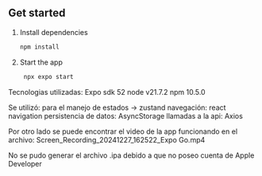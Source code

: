 
## Get started

1. Install dependencies

   ```bash
   npm install
   ```

2. Start the app

   ```bash
    npx expo start
   ```

Tecnologias utilizadas:
Expo sdk 52
node v21.7.2
npm 10.5.0

Se utilizó:
   para el manejo de estados -> zustand
   navegación: react navigation
   persistencia de datos: AsyncStorage
   llamadas a la api: Axios

Por otro lado se puede encontrar el video de la app funcionando en el archivo: 
Screen_Recording_20241227_162522_Expo Go.mp4

No se pudo generar el archivo .ipa debido a que no poseo cuenta de Apple Developer


   
